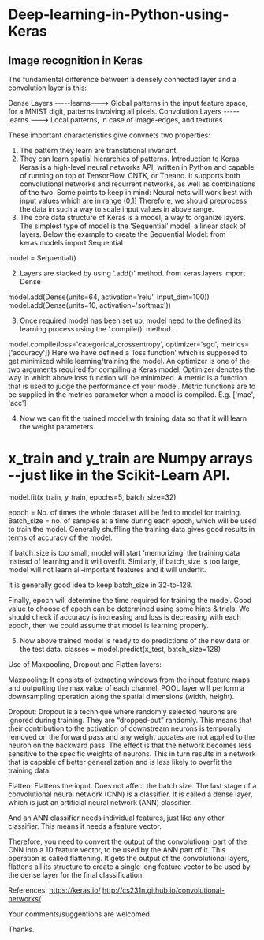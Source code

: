 # Deep-learning-in-Python-using-Keras
Image recognition in Keras
--------------------------------------------------------------------------------------------------------------------------
The fundamental difference between a densely connected layer and a convolution layer is this:

Dense Layers -----learns---> Global patterns in the input feature space, for a MNIST digit, patterns involving all pixels.
Convolution Layers -----learns ---> Local patterns, in case of image-edges, and textures. 

These important characteristics give convnets two properties:
1.	The pattern they learn are translational invariant.
2.	They can learn spatial hierarchies of patterns.
Introduction to Keras
Keras is a high-level neural networks API, written in Python and capable of running on top of TensorFlow, CNTK, or Theano.
It supports both convolutional networks and recurrent networks, as well as combinations of the two.
Some points to keep in mind:
Neural nets will work best with input values which are in range (0,1]
Therefore, we should preprocess the data in such a way to scale input values in above range.
1.	The core data structure of Keras is a model, a way to organize layers.
The simplest type of model is the ‘Sequential’ model, a linear stack of layers.
Below the example to create the Sequential Model:
from keras.models import Sequential

model = Sequential()

2.	Layers are stacked by using ‘.add()’ method.
from keras.layers import Dense

model.add(Dense(units=64, activation='relu', input_dim=100))
model.add(Dense(units=10, activation='softmax'))

3.	Once required model has been set up, model need to the defined its learning process using the
‘.compile()’ method.

model.compile(loss='categorical_crossentropy',
              optimizer='sgd',
              metrics=['accuracy'])
Here we have defined a ‘loss function’ which is supposed to get minimized while learning/training the model.
An optimizer is one of the two arguments required for compiling a Keras model.
Optimizer denotes the way in which above loss function will be minimized.
 A metric is a function that is used to judge the performance of your model. Metric functions are to be supplied in the metrics parameter when a model is compiled. E.g. ['mae', 'acc']

4.	Now we can fit the trained model with training data so that it will learn the weight parameters.
# x_train and y_train are Numpy arrays --just like in the Scikit-Learn API.
   model.fit(x_train, y_train, epochs=5, batch_size=32)

epoch = No. of times the whole dataset will be fed to model for training. 
Batch_size = no. of samples at a time during each epoch, which will be used to train the model. Generally shuffling the training data gives good results in terms of accuracy of the model.

If batch_size is too small, model will start ‘memorizing’ the training data instead of learning and it will overfit. Similarly, if batch_size is too large, model will not learn all-important features and it will underfit.

It is generally good idea to keep batch_size in 32-to-128.

Finally, epoch will determine the time required for training the model. Good value to choose of epoch can be determined using some hints & trials. We should check if accuracy is increasing and loss is decreasing with each epoch, then we could assume that model is learning properly.

5.	Now above trained model is ready to do predictions of the new data or the test data.
classes = model.predict(x_test, batch_size=128)


Use of Maxpooling, Dropout and Flatten layers:

Maxpooling: It consists of extracting windows from the input feature maps and outputting the max value of each channel.
POOL layer will perform a downsampling operation along the spatial dimensions (width, height).

Dropout: Dropout is a technique where randomly selected neurons are ignored during training. They are “dropped-out” randomly. This means that their contribution to the activation of downstream neurons is temporally removed on the forward pass and any weight updates are not applied to the neuron on the backward pass. The effect is that the network becomes less sensitive to the specific weights of neurons. This in turn results in a network that is capable of better generalization and is less likely to overfit the training data.

Flatten: Flattens the input. Does not affect the batch size. The last stage of a convolutional neural network (CNN) is a classifier. It is called a dense layer, which is just an artificial neural network (ANN) classifier.

And an ANN classifier needs individual features, just like any other classifier. This means it needs a feature vector.

Therefore, you need to convert the output of the convolutional part of the CNN into a 1D feature vector, to be used by the ANN part of it. This operation is called flattening. It gets the output of the convolutional layers, flattens all its structure to create a single long feature vector to be used by the dense layer for the final classification.

References: https://keras.io/
            http://cs231n.github.io/convolutional-networks/ 


Your comments/suggentions are welcomed. 

Thanks. 



